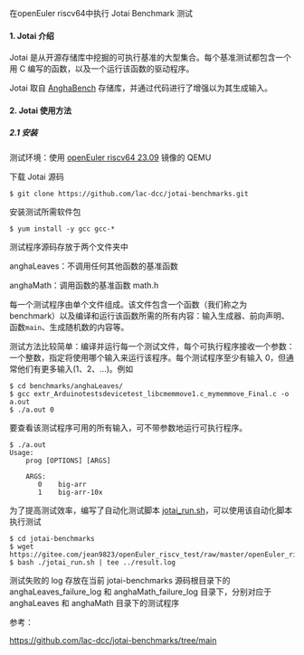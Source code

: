 在openEuler riscv64中执行 Jotai Benchmark 测试

#### 1.  Jotai 介绍

Jotai 是从开源存储库中挖掘的可执行基准的大型集合。每个基准测试都包含一个用 C 编写的函数，以及一个运行该函数的驱动程序。

Jotai 取自 [AnghaBench](http://cuda.dcc.ufmg.br/angha/home) 存储库，并通过代码进行了增强以为其生成输入。

#### 2. Jotai 使用方法

##### 2.1 安装

测试环境：使用 [openEuler riscv64 23.09](https://repo.tarsier-infra.com/openEuler-RISC-V/preview/openEuler-23.09-V1-riscv64/QEMU/) 镜像的 QEMU

下载 Jotai 源码

````
$ git clone https://github.com/lac-dcc/jotai-benchmarks.git
````

安装测试所需软件包

````
$ yum install -y gcc gcc-*
````

测试程序源码存放于两个文件夹中

anghaLeaves：不调用任何其他函数的基准函数

anghaMath：调用函数的基准函数 math.h

每一个测试程序由单个文件组成。该文件包含一个函数（我们称之为 benchmark）以及编译和运行该函数所需的所有内容：输入生成器、前向声明、函数`main`、生成随机数的内容等。

测试方法比较简单：编译并运行每一个测试文件，每个可执行程序接收一个参数：一个整数，指定将使用哪个输入来运行该程序。每个测试程序至少有输入 0，但通常他们有更多输入(1、2、...)。例如

````
$ cd benchmarks/anghaLeaves/
$ gcc extr_Arduinotestsdevicetest_libcmemmove1.c_mymemmove_Final.c -o a.out
$ ./a.out 0
````

要查看该测试程序可用的所有输入，可不带参数地运行可执行程序。

````
$ ./a.out
Usage:
    prog [OPTIONS] [ARGS]

    ARGS:
       0    big-arr
       1    big-arr-10x
````

为了提高测试效率，编写了自动化测试脚本 [jotai_run.sh](https://gitee.com/jean9823/openEuler_riscv_test/blob/master/openEuler_riscv_compiler_test/jotai/jotai_run.sh)，可以使用该自动化脚本执行测试

````
$ cd jotai-benchmarks
$ wget https://gitee.com/jean9823/openEuler_riscv_test/raw/master/openEuler_riscv_compiler_test/jotai/jotai_run.sh
$ bash ./jotai_run.sh | tee ../result.log
````

测试失败的 log 存放在当前 jotai-benchmarks 源码根目录下的 anghaLeaves_failure_log 和 anghaMath_failure_log 目录下，分别对应于anghaLeaves 和 anghaMath 目录下的测试程序



参考：

https://github.com/lac-dcc/jotai-benchmarks/tree/main
